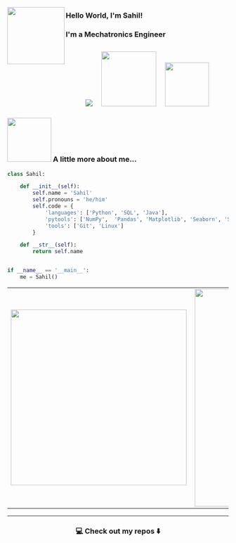 <!--
**Sahil** is a ✨ _special_ ✨ repository because its `README.md` (this file) appears on your GitHub profile.
--->  
<p><img src="https://media.giphy.com/media/gjrYDwbjnK8x36xZIO/giphy.gif" align="left" width="130"> </p>

<h3 align="left">Hello World, I'm Sahil!</h3>

<h3>
  <p>I'm a Mechatronics Engineer</p>
</h3> 

<h2  align="center"></h2>
<p align="center">
  <a target="_blank"href="https://www.linkedin.com/in/sahilofficial74/"><img src="https://img.shields.io/badge/linkedin-%230077B5.svg?&style=for-the-badge&logo=linkedin&logoColor=white" /></a>&nbsp;&nbsp;&nbsp;&nbsp;
  <a href="https://www.kaggle.com/sahilofficial74"><img src="https://miro.medium.com/max/700/1*7sf40D8NGpopQhMwkYGDQg.jpeg" width="125"/></a>&nbsp;&nbsp;&nbsp;&nbsp;
  <img src="https://images.credly.com/size/340x340/images/a8e890b4-d484-4e04-b521-fba516a8c3cd/coursera-specialization-badge.png"  width="100">
</p>

### <img src="https://media.giphy.com/media/52OJ8scKQLfJ6WAen0/giphy.gif" width="100"> A little more about me...  


```python
class Sahil:

    def __init__(self):
        self.name = 'Sahil'
        self.pronouns = 'he/him'
        self.code = {
            'languages': ['Python', 'SQL', 'Java'],
            'pytools': ['NumPy',  'Pandas', 'Matplotlib', 'Seaborn', 'Scikit-learn', 'TensorFlow'],
            'tools': ['Git', 'Linux']            
        }

    def __str__(self):
        return self.name


if __name__ == '__main__':
    me = Sahil()


```

<center>
  <table>
    <tr>
      <td><img width="400px" align="left" src="https://github-readme-stats.vercel.app/api/top-langs/?username=Sahilofficial&hide=html&layout=compact&theme=radical" /></td>
        <td><img width="495px" align="left" src="https://github-readme-stats.vercel.app/api?username=Sahilofficial&theme=radical" /></td>
    </tr>   
  </table>
</center>  


<hr>

<h3  align="center">💻 Check out my repos ⬇️ </h3>
